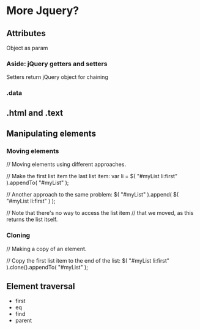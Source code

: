 # More Jquery?  


## Attributes
Object as param

### Aside: jQuery getters and setters

Setters return jQuery object for chaining

### .data

## .html and .text


## Manipulating elements
### Moving elements
// Moving elements using different approaches.
 
// Make the first list item the last list item:
var li = $( "#myList li:first" ).appendTo( "#myList" );
 
// Another approach to the same problem:
$( "#myList" ).append( $( "#myList li:first" ) );
 
// Note that there's no way to access the list item
// that we moved, as this returns the list itself.

### Cloning
// Making a copy of an element.
 
// Copy the first list item to the end of the list:
$( "#myList li:first" ).clone().appendTo( "#myList" );

## Element traversal

* first
* eq
* find
* parent
